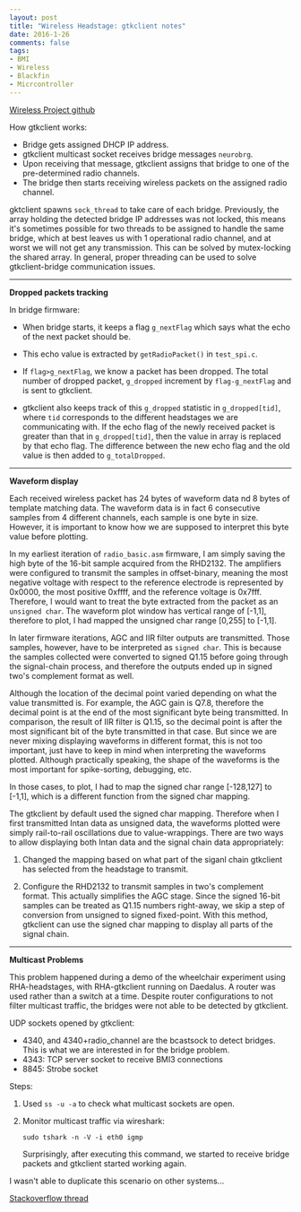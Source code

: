 ```yaml
---
layout: post
title: "Wireless Headstage: gtkclient notes"
date: 2016-1-26
comments: false
tags:
- BMI
- Wireless
- Blackfin
- Micrcontroller
---
```


[Wireless Project github](https://github.com/allenyin/allen_wireless)

How gtkclient works:

* Bridge gets assigned DHCP IP address.
* gtkclient multicast socket receives bridge messages `neurobrg`.
* Upon receiving that message, gtkclient assigns that bridge to one of the pre-determined radio channels.
* The bridge then starts receiving wireless packets on the assigned radio channel.

gktclient spawns `sock_thread` to take care of each bridge. Previously, the array holding the detected bridge IP addresses was not locked, this means it's sometimes possible for two threads to be assigned to handle the same bridge, which at best leaves us with 1 operational radio channel, and at worst we will not get any transmission. This can be solved by mutex-locking the shared array. In general, proper threading can be used to solve gtkclient-bridge communication issues.

-------------

**Dropped packets tracking**

In bridge firmware:

* When bridge starts, it keeps a flag `g_nextFlag` which says what the echo of the next packet should be.

* This echo value is extracted by `getRadioPacket()` in `test_spi.c`.

* If `flag>g_nextFlag`, we know a packet has been dropped. The total number of dropped packet, `g_dropped` increment by `flag-g_nextFlag` and is sent to gtkclient.

* gtkclient also keeps track of this `g_dropped` statistic in `g_dropped[tid]`, where `tid` corresponds to the different headstages we are communicating with. If the echo flag of the newly received packet is greater than that in `g_dropped[tid]`, then the value in array is replaced by that echo flag. The difference between the new echo flag and the old value is then added to `g_totalDropped`.

---------------

**Waveform display**

Each received wireless packet has 24 bytes of waveform data nd 8 bytes of template matching data. The waveform data is in fact 6 consecutive samples from 4 different channels, each sample is one byte in size. However, it is important to know how we are supposed to interpret this byte value before plotting.

In my earliest iteration of `radio_basic.asm` firmware, I am simply saving the high byte of the 16-bit sample acquired from the RHD2132. The amplifiers were configured to transmit the samples in offset-binary, meaning the most negative voltage with respect to the reference electrode is represented by 0x0000, the most positive 0xffff, and the reference voltage is 0x7fff. Therefore, I would want to treat the byte extracted from the packet as an `unsigned char`. The waveform plot window has vertical range of [-1,1], therefore to plot, I had mapped the unsigned char range [0,255] to [-1,1].

In later firmware iterations, AGC and IIR filter outputs are transmitted. Those samples, however, have to be interpreted as `signed char`. This is because the samples collected were converted to signed Q1.15 before going through the signal-chain process, and therefore the outputs ended up in signed two's complement format as well. 

Although the location of the decimal point varied depending on what the value transmitted is. For example, the AGC gain is Q7.8, therefore the decimal point is at the end of the most significant byte being transmitted. In comparison, the result of IIR filter is Q1.15, so the decimal point is after the most significant bit of the byte transmitted in that case. But since we are never mixing displaying waveforms in different format, this is not too important, just have to keep in mind when interpreting the waveforms plotted. Although practically speaking, the shape of the waveforms is the most important for spike-sorting, debugging, etc.

In those cases, to plot, I had to map the signed char range [-128,127] to [-1,1], which is a different function from the signed char mapping.

The gtkclient by default used the signed char mapping. Therefore when I first transmitted Intan data as unsigned data, the waveforms plotted were simply rail-to-rail oscillations due to value-wrappings. There are two ways to allow displaying both Intan data and the signal chain data appropriately:

1. Changed the mapping based on what part of the siganl chain gtkclient has selected from the headstage to transmit.

2. Configure the RHD2132 to transmit samples in two's complement format. This actually simplifies the AGC stage. Since the signed 16-bit samples can be treated as Q1.15 numbers right-away, we skip a step of conversion from unsigned to signed fixed-point. With this method, gtkclient can use the signed char mapping to display all parts of the signal chain.

--------------------

**Multicast Problems**

This problem happened during a demo of the wheelchair experiment using RHA-headstages, with RHA-gtkclient running on Daedalus. A router was used rather than a switch at a time. Despite router configurations to not filter multicast traffic, the bridges were not able to be detected by gtkclient.

UDP sockets opened by gtkclient:
* 4340, and 4340+radio_channel are the bcastsock to detect bridges. This is what we are interested in for the bridge problem.
* 4343: TCP server socket to receive BMI3 connections
* 8845: Strobe socket

Steps:

1. Used `ss -u -a`  to check what multicast sockets are open.
2. Monitor multicast traffic via wireshark: 

    `sudo tshark -n -V -i eth0 igmp`
    
    Surprisingly, after executing this command, we started to receive bridge packets and gtkclient started working again. 

I wasn't able to duplicate this scenario on other systems...

[Stackoverflow thread](http://stackoverflow.com/questions/32280563/how-can-i-diagnose-this-strange-multicast-issue)

